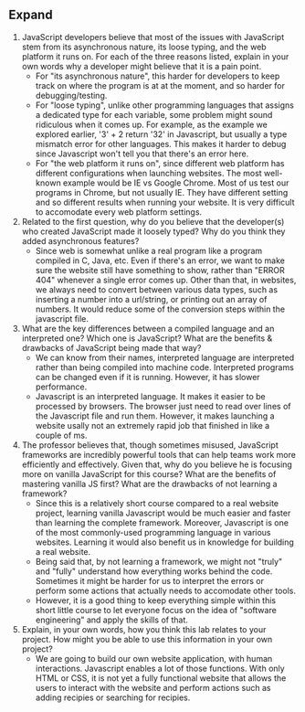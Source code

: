 ## Expand

1.  JavaScript developers believe that most of the issues with JavaScript stem from its asynchronous nature, its loose typing, and the web platform it runs on. For each of the three reasons listed, explain in your own words why a developer might believe that it is a pain point.
    - For "its asynchronous nature", this harder for developers to keep track on where the program is at at the moment, and so harder for debugging/testing.
    - For "loose typing", unlike other programming languages that assigns a dedicated type for each variable, some problem might sound ridiculous when it comes up. For example, as the example we explored earlier, '3' + 2 return '32' in Javascript, but usually a type mismatch error for other languages. This makes it harder to debug since Javascript won't tell you that there's an error here.
    - For "the web platform it runs on", since different web platform has different configurations when launching websites. The most well-known example would be IE vs Google Chrome. Most of us test our programs in Chrome, but not usually IE. They have different setting and so different results when running your website. It is very difficult to accomodate every web platform settings.
2. Related to the first question, why do you believe that the developer(s) who created JavaScript made it loosely typed? Why do you think they added asynchronous features?
    - Since web is somewhat unlike a real program like a program compiled in C, Java, etc. Even if there's an error, we want to make sure the website still have something to show, rather than "ERROR 404" whenever a single error comes up. Other than that, in websites, we always need to convert between various data types, such as inserting a number into a url/string, or printing out an array of numbers. It would reduce some of the conversion steps within the javascript file.
3. What are the key differences between a compiled language and an interpreted one? Which one is JavaScript? What are the benefits & drawbacks of JavaScript being made that way?
    - We can know from their names, interpreted language are interpreted rather than being compiled into machine code. Interpreted programs can be changed even if it is running. However, it has slower performance.
    - Javascript is an interpreted language. It makes it easier to be processed by browsers. The browser just need to read over lines of the Javascript file and run them. However, it makes launching a website usally not an extremely rapid job that finished in like a couple of ms.
4. The professor believes that, though sometimes misused, JavaScript frameworks are incredibly powerful tools that can help teams work more efficiently and effectively. Given that, why do you believe he is focusing more on vanilla JavaScript for this course? What are the benefits of mastering vanilla JS first? What are the drawbacks of not learning a framework?
    - Since this is a relatively short course compared to a real website project, learning vanilla Javascript would be much easier and faster than learning the complete framework. Moreover, Javascript is one of the most commonly-used programming language in various websites. Learning it would also benefit us in knowledge for building a real website.
    - Being said that, by not learning a framework, we might not "truly" and "fully" understand how everything works behind the code. Sometimes it might be harder for us to interpret the errors or perform some actions that actually needs to accomodate other tools.
    - However, it is a good thing to keep everything simple within this short little course to let everyone focus on the idea of "software engineering" and apply the skills of that.
5. Explain, in your own words, how you think this lab relates to your project. How might you be able to use this information in your own project?
    - We are going to build our own website application, with human interactions. Javascript enables a lot of those functions. With only HTML or CSS, it is not yet a fully functional website that allows the users to interact with the website and perform actions such as adding recipies or searching for recipies. 
